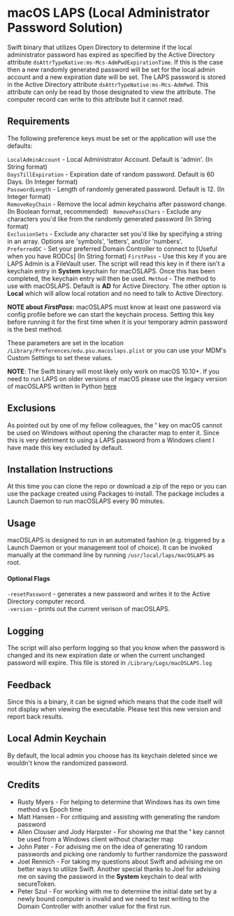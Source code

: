 macOS LAPS (Local Administrator Password Solution)
==================================================
Swift binary that utilizes Open Directory to determine if the
local administrator password has expired as specified by the Active Directory
attribute `dsAttrTypeNative:ms-Mcs-AdmPwdExpirationTime`. If this is the case
then a new randomly generated password will be set for the local admin account
and a new expiration date will be set. The LAPS password is stored in the
Active Directory attribute `dsAttrTypeNative:ms-Mcs-AdmPwd`. This attribute can
only be read by those designated to view the attribute. The computer record
can write to this attribute but it cannot read.

Requirements
------------

The following preference keys must be set or the application will use the defaults:

`LocalAdminAccount` - Local Administrator Account. Default is 'admin'. (In String format)  
`DaysTillExpiration` - Expiration date of random password. Default is 60 Days. (In Integer format)  
`PasswordLength` - Length of randomly generated password. Default is 12. (In Integer format)  
`RemoveKeyChain` - Remove the local admin keychains after password change. (In Boolean format, recommended)  
`RemovePassChars` - Exclude any characters you'd like from the randomly generated password (In String format)  
`ExclusionSets` - Exclude any character set you'd like by specifying a string in an array. Options are 'symbols', 'letters', and/or 'numbers'.  
`PreferredDC` - Set your preferred Domain Controller to connect to [Useful when you have RODCs] (In String format)
`FirstPass` - Use this key if you are LAPS Admin is a FileVault user. The script will read this key in if there isn't a keychain entry in **System** keychain for macOSLAPS. Once this has been completed, the keychain entry will then be used.
`Method` - The method to use with macOSLAPS. Default is **AD** for Active Directory. The other option is **Local** which will allow local rotation and no need to talk to Active Directory.

**NOTE about *FirstPass*:** macOSLAPS must know at least one password via config profile before we can start the keychain process. Setting this key before running it for the first time when it is your temporary admin password is the best method.

These parameters are set in the location `/Library/Preferences/edu.psu.macoslaps.plist`
or you can use your MDM's Custom Settings to set these values.

**NOTE**: The Swift binary will most likely only work on macOS 10.10+. If you need to run LAPS on older versions of macOS please use the legacy version of macOSLAPS written in Python [here](https://github.com/joshua-d-miller/macOSLAPS-Legacy)

Exclusions
----------------
As pointed out by one of my fellow colleagues, the **'** key on macOS cannot be used on Windows without opening
the character map to enter it. Since this is very detriment to using a LAPS password from a Windows client I have made this key excluded by default.

Installation Instructions
-------------------------
At this time you can clone the repo or download a zip of the repo or you can use the package created using Packages to install. The package includes a Launch Daemon to run macOSLAPS every 90 minutes.

Usage
-------
macOSLAPS is designed to run in an automated fashion (e.g. triggered by a Launch Daemon or your management tool of choice). It can be invoked manually at the command line by running `/usr/local/laps/macOSLAPS` as root.

#### Optional Flags

`-resetPassword` - generates a new password and writes it to the Active Directory computer record.  
`-version` - prints out the current verison of macOSLAPS.

Logging
-------
The script will also perform logging so that you know when the password is changed
and its new expiration date or when the current unchanged password will expire. This
file is stored in `/Library/Logs/macOSLAPS.log`

Feedback
--------
Since this is a binary, it can be signed which means that the code itself will not display when viewing the executable. Please test this new version and report back results.

Local Admin Keychain
--------
By default, the local admin you choose has its keychain deleted since we wouldn't know the randomized password.

Credits
--------------
* Rusty Myers - For helping to determine that Windows has its own time method vs
Epoch time
* Matt Hansen - For critiquing and assisting with generating the random password
* Allen Clouser and Jody Harpster - For showing me that the **'** key cannot be used from a Windows client without character map
* John Pater - For advising me on the idea of generating 10 random passwords and picking one randomly to further randomize the password
* Joel Rennich - For taking my questions about Swift and advising me on better ways to utilize Swift. Another special thanks to Joel for advising me on saving the password in the **System** keychain to deal with secureToken.
* Peter Szul - For working with me to determine the initial date set by a newly bound computer is invalid and we need to test writing to the Domain Controller with another value for the first run.
